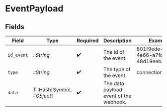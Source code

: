 # EventPayload


## Fields

| Field                                  | Type                                   | Required                               | Description                            | Example                                |
| -------------------------------------- | -------------------------------------- | -------------------------------------- | -------------------------------------- | -------------------------------------- |
| `id_event`                             | *::String*                             | :heavy_check_mark:                     | The id of the event.                   | 801f9ede-c698-4e66-a7fc-48d19eebaa4f   |
| `type`                                 | *::String*                             | :heavy_check_mark:                     | The type of the event.                 | connection.created                     |
| `data`                                 | T::Hash[Symbol, *::Object*]            | :heavy_check_mark:                     | The data payload event of the webhook. |                                        |